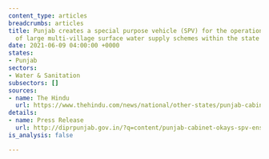 ```yaml
---
content_type: articles
breadcrumbs: articles
title: Punjab creates a special purpose vehicle (SPV) for the operation and maintenance
  of large multi-village surface water supply schemes within the state
date: 2021-06-09 04:00:00 +0000
states:
- Punjab
sectors:
- Water & Sanitation
subsectors: []
sources:
- name: The Hindu
  url: https://www.thehindu.com/news/national/other-states/punjab-cabinet-approves-creation-of-special-purpose-vehicle/article34708689.ece
details:
- name: Press Release
  url: http://diprpunjab.gov.in/?q=content/punjab-cabinet-okays-spv-ensure-potable-water-supply-long-term-sustainable-basis-rural-areas
is_analysis: false

---
```

